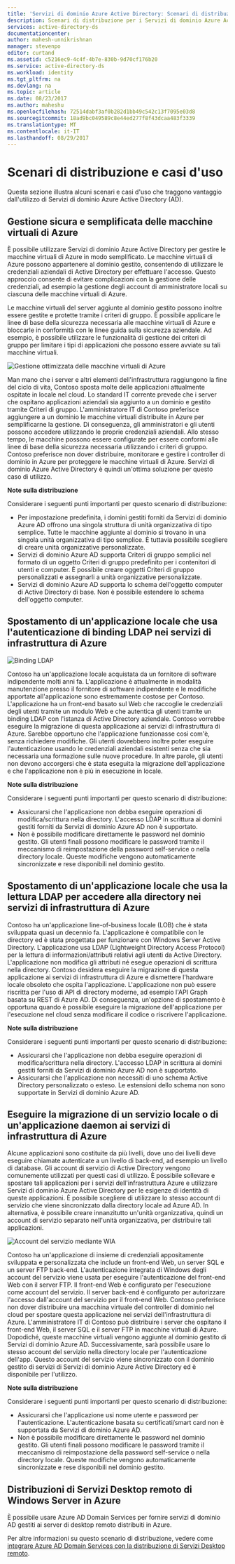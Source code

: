 ```yaml
---
title: 'Servizi di dominio Azure Active Directory: Scenari di distribuzione | Microsoft Docs'
description: Scenari di distribuzione per i Servizi di dominio Azure Active Directory
services: active-directory-ds
documentationcenter: 
author: mahesh-unnikrishnan
manager: stevenpo
editor: curtand
ms.assetid: c5216ec9-4c4f-4b7e-830b-9d70cf176b20
ms.service: active-directory-ds
ms.workload: identity
ms.tgt_pltfrm: na
ms.devlang: na
ms.topic: article
ms.date: 08/23/2017
ms.author: maheshu
ms.openlocfilehash: 72514dabf3af0b282d1bb49c542c13f7095e03d8
ms.sourcegitcommit: 18ad9bc049589c8e44ed277f8f43dcaa483f3339
ms.translationtype: MT
ms.contentlocale: it-IT
ms.lasthandoff: 08/29/2017
---
```

# <a name="deployment-scenarios-and-use-cases"></a>Scenari di distribuzione e casi d'uso
Questa sezione illustra alcuni scenari e casi d'uso che traggono vantaggio dall'utilizzo di Servizi di dominio Azure Active Directory (AD).

## <a name="secure-easy-administration-of-azure-virtual-machines"></a>Gestione sicura e semplificata delle macchine virtuali di Azure
È possibile utilizzare Servizi di dominio Azure Active Directory per gestire le macchine virtuali di Azure in modo semplificato. Le macchine virtuali di Azure possono appartenere al dominio gestito, consentendo di utilizzare le credenziali aziendali di Active Directory per effettuare l'accesso. Questo approccio consente di evitare complicazioni con la gestione delle credenziali, ad esempio la gestione degli account di amministratore locali su ciascuna delle macchine virtuali di Azure.

Le macchine virtuali del server aggiunte al dominio gestito possono inoltre essere gestite e protette tramite i criteri di gruppo. È possibile applicare le linee di base della sicurezza necessaria alle macchine virtuali di Azure e bloccarle in conformità con le linee guida sulla sicurezza aziendale. Ad esempio, è possibile utilizzare le funzionalità di gestione dei criteri di gruppo per limitare i tipi di applicazioni che possono essere avviate su tali macchine virtuali.

![Gestione ottimizzata delle macchine virtuali di Azure](./media/active-directory-domain-services-scenarios/streamlined-vm-administration.png)

Man mano che i server e altri elementi dell'infrastruttura raggiungono la fine del ciclo di vita, Contoso sposta molte delle applicazioni attualmente ospitate in locale nel cloud. Lo standard IT corrente prevede che i server che ospitano applicazioni aziendali sia aggiunto a un dominio e gestito tramite Criteri di gruppo. L'amministratore IT di Contoso preferisce aggiungere a un dominio le macchine virtuali distribuite in Azure per semplificarne la gestione. Di conseguenza, gli amministratori e gli utenti possono accedere utilizzando le proprie credenziali aziendali. Allo stesso tempo, le macchine possono essere configurate per essere conformi alle linee di base della sicurezza necessaria utilizzando i criteri di gruppo. Contoso preferisce non dover distribuire, monitorare e gestire i controller di dominio in Azure per proteggere le macchine virtuali di Azure. Servizi di dominio Azure Active Directory è quindi un'ottima soluzione per questo caso di utilizzo.

**Note sulla distribuzione**

Considerare i seguenti punti importanti per questo scenario di distribuzione:

* Per impostazione predefinita, i domini gestiti forniti da Servizi di dominio Azure AD offrono una singola struttura di unità organizzativa di tipo semplice. Tutte le macchine aggiunte al dominio si trovano in una singola unità organizzativa di tipo semplice. È tuttavia possibile scegliere di creare unità organizzative personalizzate.
* Servizi di dominio Azure AD supporta Criteri di gruppo semplici nel formato di un oggetto Criteri di gruppo predefinito per i contenitori di utenti e computer. È possibile creare oggetti Criteri di gruppo personalizzati e assegnarli a unità organizzative personalizzate.
* Servizi di dominio Azure AD supporta lo schema dell'oggetto computer di Active Directory di base. Non è possibile estendere lo schema dell'oggetto computer.

## <a name="lift-and-shift-an-on-premises-application-that-uses-ldap-bind-authentication-to-azure-infrastructure-services"></a>Spostamento di un'applicazione locale che usa l'autenticazione di binding LDAP nei servizi di infrastruttura di Azure
![Binding LDAP](./media/active-directory-domain-services-scenarios/ldap-bind.png)

Contoso ha un'applicazione locale acquistata da un fornitore di software indipendente molti anni fa. L'applicazione è attualmente in modalità manutenzione presso il fornitore di software indipendente e le modifiche apportate all'applicazione sono estremamente costose per Contoso. L'applicazione ha un front-end basato sul Web che raccoglie le credenziali degli utenti tramite un modulo Web e che autentica gli utenti tramite un binding LDAP con l'istanza di Active Directory aziendale. Contoso vorrebbe eseguire la migrazione di questa applicazione ai servizi di infrastruttura di Azure. Sarebbe opportuno che l'applicazione funzionasse così com'è, senza richiedere modifiche. Gli utenti dovrebbero inoltre poter eseguire l'autenticazione usando le credenziali aziendali esistenti senza che sia necessaria una formazione sulle nuove procedure. In altre parole, gli utenti non devono accorgersi che è stata eseguita la migrazione dell'applicazione e che l'applicazione non è più in esecuzione in locale.

**Note sulla distribuzione**

Considerare i seguenti punti importanti per questo scenario di distribuzione:

* Assicurarsi che l'applicazione non debba eseguire operazioni di modifica/scrittura nella directory. L'accesso LDAP in scrittura ai domini gestiti forniti da Servizi di dominio Azure AD non è supportato.
* Non è possibile modificare direttamente le password nel dominio gestito. Gli utenti finali possono modificare le password tramite il meccanismo di reimpostazione della password self-service o nella directory locale. Queste modifiche vengono automaticamente sincronizzate e rese disponibili nel dominio gestito.

## <a name="lift-and-shift-an-on-premises-application-that-uses-ldap-read-to-access-the-directory-to-azure-infrastructure-services"></a>Spostamento di un'applicazione locale che usa la lettura LDAP per accedere alla directory nei servizi di infrastruttura di Azure
Contoso ha un'applicazione line-of-business locale (LOB) che è stata sviluppata quasi un decennio fa. L'applicazione è compatibile con le directory ed è stata progettata per funzionare con Windows Server Active Directory. L'applicazione usa LDAP (Lightweight Directory Access Protocol) per la lettura di informazioni/attributi relativi agli utenti da Active Directory. L'applicazione non modifica gli attributi né esegue operazioni di scrittura nella directory. Contoso desidera eseguire la migrazione di questa applicazione ai servizi di infrastruttura di Azure e dismettere l'hardware locale obsoleto che ospita l'applicazione. L'applicazione non può essere riscritta per l'uso di API di directory moderne, ad esempio l'API Graph basata su REST di Azure AD. Di conseguenza, un'opzione di spostamento è opportuna quando è possibile eseguire la migrazione dell'applicazione per l'esecuzione nel cloud senza modificare il codice o riscrivere l'applicazione.

**Note sulla distribuzione**

Considerare i seguenti punti importanti per questo scenario di distribuzione:

* Assicurarsi che l'applicazione non debba eseguire operazioni di modifica/scrittura nella directory. L'accesso LDAP in scrittura ai domini gestiti forniti da Servizi di dominio Azure AD non è supportato.
* Assicurarsi che l'applicazione non necessiti di uno schema Active Directory personalizzato o esteso. Le estensioni dello schema non sono supportate in Servizi di dominio Azure AD.

## <a name="migrate-an-on-premises-service-or-daemon-application-to-azure-infrastructure-services"></a>Eseguire la migrazione di un servizio locale o di un'applicazione daemon ai servizi di infrastruttura di Azure
Alcune applicazioni sono costituite da più livelli, dove uno dei livelli deve eseguire chiamate autenticate a un livello di back-end, ad esempio un livello di database. Gli account di servizio di Active Directory vengono comunemente utilizzati per questi casi di utilizzo. È possibile sollevare e spostare tali applicazioni per i servizi dell'infrastruttura Azure e utilizzare Servizi di dominio Azure Active Directory per le esigenze di identità di queste applicazioni. È possibile scegliere di utilizzare lo stesso account di servizio che viene sincronizzato dalla directory locale ad Azure AD. In alternativa, è possibile creare innanzitutto un'unità organizzativa, quindi un account di servizio separato nell'unità organizzativa, per distribuire tali applicazioni.

![Account del servizio mediante WIA](./media/active-directory-domain-services-scenarios/wia-service-account.png)

Contoso ha un'applicazione di insieme di credenziali appositamente sviluppata e personalizzata che include un front-end Web, un server SQL e un server FTP back-end. L'autenticazione integrata di Windows degli account del servizio viene usata per eseguire l'autenticazione del front-end Web con il server FTP. Il front-end Web è configurato per l'esecuzione come account del servizio. Il server back-end è configurato per autorizzare l'accesso dall'account del servizio per il front-end Web. Contoso preferisce non dover distribuire una macchina virtuale del controller di dominio nel cloud per spostare questa applicazione nei servizi dell'infrastruttura di Azure. L'amministratore IT di Contoso può distribuire i server che ospitano il front-end Web, il server SQL e il server FTP in macchine virtuali di Azure. Dopodiché, queste macchine virtuali vengono aggiunte al dominio gestito di Servizi di dominio Azure AD. Successivamente, sarà possibile usare lo stesso account del servizio nella directory locale per l'autenticazione dell'app. Questo account del servizio viene sincronizzato con il dominio gestito di servizi di Servizi di dominio Azure Active Directory ed è disponibile per l'utilizzo.

**Note sulla distribuzione**

Considerare i seguenti punti importanti per questo scenario di distribuzione:

* Assicurarsi che l'applicazione usi nome utente e password per l'autenticazione. L'autenticazione basata su certificati/smart card non è supportata da Servizi di dominio Azure AD.
* Non è possibile modificare direttamente le password nel dominio gestito. Gli utenti finali possono modificare le password tramite il meccanismo di reimpostazione della password self-service o nella directory locale. Queste modifiche vengono automaticamente sincronizzate e rese disponibili nel dominio gestito.

## <a name="windows-server-remote-desktop-services-deployments-in-azure"></a>Distribuzioni di Servizi Desktop remoto di Windows Server in Azure
È possibile usare Azure AD Domain Services per fornire servizi di dominio AD gestiti ai server di desktop remoto distribuiti in Azure.

Per altre informazioni su questo scenario di distribuzione, vedere come [integrare Azure AD Domain Services con la distribuzione di Servizi Desktop remoto](https://docs.microsoft.com/windows-server/remote/remote-desktop-services/rds-azure-adds).
